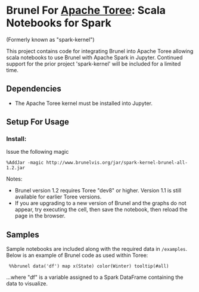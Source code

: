 # Brunel For [Apache Toree](https://github.com/apache/incubator-toree):  Scala Notebooks for Spark
(Formerly known as "spark-kernel")

This project contains code for integrating Brunel into Apache Toree allowing scala notebooks to use Brunel with Apache Spark in Jupyter.
Continued support for the prior project 'spark-kernel' will be included for a limited time.

## Dependencies

* The Apache Toree kernel must be installed into Jupyter.  

## Setup For Usage

### Install:

Issue the following magic

```
%AddJar -magic http://www.brunelvis.org/jar/spark-kernel-brunel-all-1.2.jar 
```

Notes:
* Brunel version 1.2 requires Toree "dev8" or higher.  Version 1.1 is still available for earlier Toree versions.
* If you are upgrading to a new version of Brunel and the graphs do not appear, try executing the cell, then save the notebook, then reload the page in the browser.


## Samples

Sample notebooks are included along with the required data in `/examples`.  Below is an example of Brunel code as used within Toree:

```
 %%brunel data('df') map x(State) color(Winter) tooltip(#all)
```

...where "df" is a variable assigned to a Spark DataFrame containing the data to visualize.